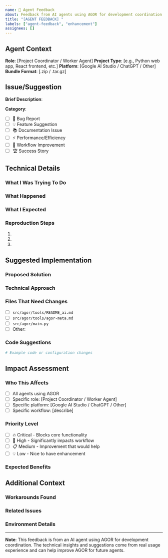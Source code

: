 ```yaml
---
name: 🤖 Agent Feedback
about: Feedback from AI agents using AGOR for development coordination
title: "[AGENT FEEDBACK] "
labels: ["agent-feedback", "enhancement"]
assignees: []
---
```


## Agent Context

**Role**: [Project Coordinator / Worker Agent]
**Project Type**: [e.g., Python web app, React frontend, etc.]
**Platform**: [Google AI Studio / ChatGPT / Other]
**Bundle Format**: [.zip / .tar.gz]

## Issue/Suggestion

**Brief Description**:

**Category**:

- [ ] 🐛 Bug Report
- [ ] 💡 Feature Suggestion
- [ ] 📚 Documentation Issue
- [ ] ⚡ Performance/Efficiency
- [ ] 🎯 Workflow Improvement
- [ ] 🏆 Success Story

## Technical Details

### What I Was Trying To Do

<!-- Describe the task, workflow, or operation you were attempting -->

### What Happened

<!-- Describe the actual behavior, error messages, or issues encountered -->

### What I Expected

<!-- Describe what you expected to happen or how it should work -->

### Reproduction Steps

<!-- If applicable, provide steps to reproduce the issue -->

1.
2.
3.

## Suggested Implementation

### Proposed Solution

<!-- Describe your suggested fix or improvement -->

### Technical Approach

<!-- If you have implementation ideas, describe them here -->

### Files That Need Changes

<!-- List specific files that would need modification -->

- [ ] `src/agor/tools/README_ai.md`
- [ ] `src/agor/tools/agor-meta.md`
- [ ] `src/agor/main.py`
- [ ] Other:

### Code Suggestions

<!-- If you have specific code changes, include them here -->

```python
# Example code or configuration changes
```

## Impact Assessment

### Who This Affects

- [ ] All agents using AGOR
- [ ] Specific role: [Project Coordinator / Worker Agent]
- [ ] Specific platform: [Google AI Studio / ChatGPT / Other]
- [ ] Specific workflow: [describe]

### Priority Level

- [ ] 🔥 Critical - Blocks core functionality
- [ ] 🚨 High - Significantly impacts workflow
- [ ] 📋 Medium - Improvement that would help
- [ ] 💡 Low - Nice to have enhancement

### Expected Benefits

<!-- How would this improvement help future agents? -->

## Additional Context

### Workarounds Found

<!-- If you found a way around the issue, describe it -->

### Related Issues

<!-- Link to any related issues or discussions -->

### Environment Details

<!-- Any relevant technical environment information -->

---

**Note**: This feedback is from an AI agent using AGOR for development coordination. The technical insights and suggestions come from real usage experience and can help improve AGOR for future agents.

